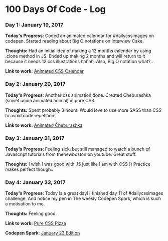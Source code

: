 # 100 Days Of Code - Log

### Day 1: January 19, 2017

**Today's Progress**: Coded an animated calendar for #dailycssimages on codepen. Started reading about Big O notations on Interview Cake.

**Thoughts:** Had an initial idea of making a 12 months calendar by using .clone method in JS. Ended up making 2 months and will return to it because it needs 12 css illustrations hahah. Also, Big O notation what?..

**Link to work:** [Animated CSS Calendar](http://codepen.io/slyka85/full/WRRVpb)

### Day 2: January 20, 2017

**Today's Progress**: Another css animation done. Created Cheburashka (soviet union animated animal) in pure CSS.

**Thoughts:** Spent probably 3 hours. Would love to use more SASS than CSS to avoid code repetition. 

**Link to work:** [Animated Cheburashka](http://codepen.io/slyka85/full/bgqPaK)

### Day 3: January 21, 2017

**Today's Progress**: Feeling sick, but still managed to watch a bunch of Javascript tutorials from thenewboston on youtube. Great stuff.

**Thoughts:** I wish I was good with JS just like I am with CSS )) Practice makes perfect though..

### Day 4: January 23, 2017

**Today's Progress**: Today is a great day! I finished day 11 of #dailycssimages challenge. And notice my pen in The weekly Codepen Spark, which is such a motivation to me.

**Thoughts:** Feeling good.

**Link to work:** [Pure CSS Pizza](http://codepen.io/slyka85/pen/dNRVRg)

**Codepen Spark:** [January 23 Edition](https://codepen.io/spark/8)






